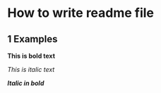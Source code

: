 # **How to write readme file**
## **1 Examples**

**This is bold text**

*This is italic text*


**_*Italic in bold*_**
